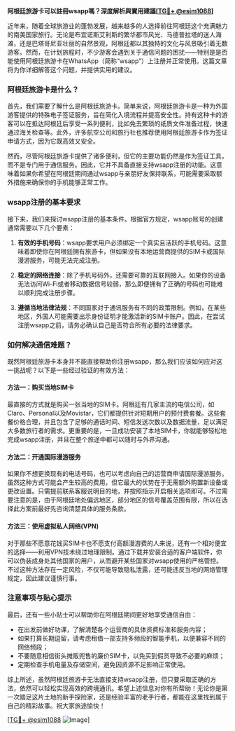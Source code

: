 **阿根廷旅游卡可以註冊wsapp嗎？深度解析與實用建議[[TG💪+ @esim1088](https://t.me/s/esim1088)]**

近年来，随着全球旅游业的蓬勃发展，越来越多的人选择前往阿根廷这个充满魅力的南美国家旅行。无论是布宜诺斯艾利斯的繁华都市风光、马德普拉塔的迷人海滩，还是巴塔哥尼亚壮丽的自然景观，阿根廷都以其独特的文化与风景吸引着无数游客。然而，在计划旅程时，不少游客会遇到关于通信问题的困扰——特别是是否能使用阿根廷旅游卡在WhatsApp（简称“wsapp”）上注册并正常使用。这篇文章将为你详细解答这个问题，并提供实用的建议。

### 阿根廷旅游卡是什么？

首先，我们需要了解什么是阿根廷旅游卡。简单来说，阿根廷旅游卡是一种为外国游客提供的特殊电子签证服务，旨在简化入境流程并提高安全性。持有这种卡的游客可以在抵达阿根廷后享受一系列便利，比如免去繁琐的纸质文件准备过程，快速通过海关检查等。此外，许多航空公司和旅行社也推荐使用阿根廷旅游卡作为签证申请方式，因为它既高效又安全。

然而，尽管阿根廷旅游卡提供了诸多便利，但它的主要功能仍然是作为签证工具，而不是专门用于通信服务。因此，它并不具备直接支持wsapp注册的功能。这意味着如果你希望在阿根廷期间通过wsapp与亲朋好友保持联系，可能需要采取额外措施来确保你的手机能够正常工作。

### wsapp注册的基本要求

接下来，我们来探讨wsapp注册的基本条件。根据官方规定，wsapp账号的创建通常需要以下几个要素：

1. **有效的手机号码**：wsapp要求用户必须绑定一个真实且活跃的手机号码。这意味着即使你在阿根廷拥有旅游卡，但如果没有本地运营商提供的SIM卡或国际漫游服务，可能无法完成注册。
   
2. **稳定的网络连接**：除了手机号码外，还需要可靠的互联网接入。如果你的设备无法访问Wi-Fi或者移动数据信号较弱，那么即便拥有了正确的号码也可能难以顺利完成注册步骤。

3. **遵循当地法律法规**：不同国家对于通讯服务有不同的政策限制。例如，在某些地区，外国人可能需要出示身份证明才能激活新的SIM卡账户。因此，在尝试注册wsapp之前，请务必确认自己是否符合所有必要的法律要求。

### 如何解决通信难题？

既然阿根廷旅游卡本身并不能直接帮助你注册wsapp，那么我们应该如何应对这一挑战呢？以下是一些经过验证的有效方法：

#### 方法一：购买当地SIM卡
最直接的方式就是购买一张当地的SIM卡。阿根廷有几家主流的电信公司，如Claro、Personal以及Movistar，它们都提供针对短期用户的预付费套餐。这些套餐价格合理，并且包含了足够的通话时间、短信发送次数以及数据流量，足以满足大多数旅行者的需求。更重要的是，一旦成功安装了本地SIM卡，你就能够轻松地完成wsapp注册，并且在整个旅途中都可以随时与外界沟通。

#### 方法二：开通国际漫游服务
如果你不想更换现有的电话号码，也可以考虑向自己的运营商申请国际漫游服务。虽然这种方式可能会产生较高的费用，但它最大的优势在于无需额外购置新设备或更改设置。只需提前联系客服说明目的地，并按照指示开启相关选项即可。不过需要注意的是，由于阿根廷地处偏远地区，部分地区的信号覆盖范围有限，所以在选择此方案前最好先咨询清楚具体的服务条款。

#### 方法三：使用虚拟私人网络(VPN)
对于那些不愿意花钱买SIM卡也不愿支付高额漫游费的人来说，还有一个相对便宜的选择——利用VPN技术绕过地理限制。通过下载并安装合适的客户端软件，你可以伪装成身处其他国家的用户，从而避开某些国家对wsapp使用的严格管控。不过这种方法存在一定风险，不仅可能导致隐私泄露，还可能违反当地的网络管理规定，因此建议谨慎行事。

### 注意事项与贴心提示

最后，还有一些小贴士可以帮助你在阿根廷期间更好地享受通信自由：

- 在出发前做好功课，了解清楚各个运营商的具体资费标准和服务内容；
- 如果打算长期逗留，请考虑租借一部支持多频段的智能手机，以便兼容不同的网络频段；
- 不要随意相信街头摊贩兜售的廉价SIM卡，以免买到假货导致不必要的麻烦；
- 定期检查手机电量及存储空间，避免因资源不足影响正常使用。

综上所述，虽然阿根廷旅游卡无法直接支持wsapp注册，但只要采取正确的方法，依然可以轻松实现高效的跨境通讯。希望上述信息对你有所帮助！无论你是第一次踏足这片土地的新手探险家，还是经验丰富的老手行者，都能在这里找到属于自己的精彩故事。祝大家旅途愉快！

[[TG💪+ @esim1088](https://t.me/s/esim1088) ![Image](https://i.postimg.cc/4NQfJmqS/Snipaste-2025-05-13-00-14-12.png)]